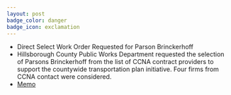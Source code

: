 ```yaml
---
layout: post
badge_color: danger
badge_icon: exclamation
---
```


* Direct Select Work Order Requested for Parson Brinckerhoff 
* Hillsborough County Public Works Department requested the selection of Parsons Brinckerhoff from the list of CCNA contract providers to support the countywide transportation plan initiative. Four firms from CCNA contact were considered.
* [Memo](http://www.hillsboroughcounty.org/DocumentCenter/View/16758)
